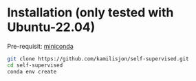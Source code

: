 # Installation (only tested with Ubuntu-22.04)

Pre-requisit: [miniconda](https://www.anaconda.com/docs/getting-started/miniconda/install#linux)

```sh
git clone https://github.com/kamilisjon/self-supervised.git
cd self-supervised
conda env create
```